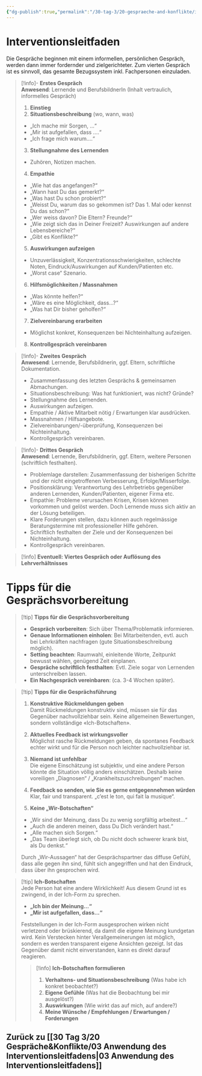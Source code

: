 ```yaml
---
{"dg-publish":true,"permalink":"/30-tag-3/20-gespraeche-and-konflikte/interventionsleitfaden/","noteIcon":""}
---
```


# Interventionsleitfaden

Die Gespräche beginnen mit einem informellen, persönlichen Gespräch, werden dann immer fordernder und zielgerichteter. Zum vierten Gespräch ist es sinnvoll, das gesamte Bezugssystem inkl. Fachpersonen einzuladen.

> [!info]- **Erstes Gespräch**  
> **Anwesend**: Lernende und BerufsbildnerIn (Inhalt vertraulich, informelles Gespräch)
>
>1. **Einstieg**
>2. **Situationsbeschreibung** (wo, wann, was)
>    
>- „Ich mache mir Sorgen, ...“
>- „Mir ist aufgefallen, dass ....“
>- „Ich frage mich warum....“
>3. **Stellungnahme des Lernenden**  
>- Zuhören, Notizen machen.
>4. **Empathie**
>    
>- „Wie hat das angefangen?“
>- „Wann hast Du das gemerkt?“
>- „Was hast Du schon probiert?“
>- „Weisst Du, warum das so gekommen ist? Das 1. Mal oder kennst Du das schon?“
>- „Wer weiss davon? Die Eltern? Freunde?“
>- „Wie zeigt sich das in Deiner Freizeit? Auswirkungen auf andere Lebensbereiche?“
>- „Gibt es Konflikte?“
>5. **Auswirkungen aufzeigen**
>
>- Unzuverlässigkeit, Konzentrationsschwierigkeiten, schlechte Noten, Eindruck/Auswirkungen auf Kunden/Patienten etc.
>- „Worst case“ Szenario.
>6. **Hilfsmöglichkeiten / Massnahmen**
>    
>- „Was könnte helfen?“
>- „Wäre es eine Möglichkeit, dass...?“
>- „Was hat Dir bisher geholfen?“
>7. **Zielvereinbarung erarbeiten**
>    
>- Möglichst konkret, Konsequenzen bei Nichteinhaltung aufzeigen.
>8. **Kontrollgespräch vereinbaren**
>    

> [!info]- **Zweites Gespräch**  
> **Anwesend**: Lernende, Berufsbildnerin, ggf. Eltern, schriftliche Dokumentation.
>- Zusammenfassung des letzten Gesprächs & gemeinsamen Abmachungen.
>- Situationsbeschreibung: Was hat funktioniert, was nicht? Gründe?
>- Stellungnahme des Lernenden.
>- Auswirkungen aufzeigen.
>- Empathie / Aktive Mitarbeit nötig / Erwartungen klar ausdrücken.
>- Massnahmen / Hilfsangebote.
>- Zielvereinbarungen/-überprüfung, Konsequenzen bei Nichteinhaltung.
>- Kontrollgespräch vereinbaren.

> [!info]- **Drittes Gespräch**  
> **Anwesend**: Lernende, Berufsbildnerin, ggf. Eltern, weitere Personen (schriftlich festhalten).
>- Problemlage darstellen: Zusammenfassung der bisherigen Schritte und der nicht eingetroffenen Verbesserung, Erfolge/Misserfolge.
>- Positionsklärung: Verantwortung des Lehrbetriebs gegenüber anderen Lernenden, Kunden/Patienten, eigener Firma etc.
>- Empathie: Probleme verursachen Krisen, Krisen können vorkommen und gelöst werden. Doch Lernende muss sich aktiv an der Lösung beteiligen.
>- Klare Forderungen stellen, dazu können auch regelmässige Beratungstermine mit professioneller Hilfe gehören.
>- Schriftlich festhalten der Ziele und der Konsequenzen bei Nichteinhaltung.
>- Kontrollgespräch vereinbaren.

> [!info] **Eventuell: Viertes Gespräch oder Auflösung des Lehrverhältnisses**

# Tipps für die Gesprächsvorbereitung

> [!tip] **Tipps für die Gesprächsvorbereitung**
>
>- **Gespräch vorbereiten**: Sich über Thema/Problematik informieren.
>- **Genaue Informationen einholen**: Bei Mitarbeitenden, evtl. auch bei Lehrkräften nachfragen (gute Situationsbeschreibung möglich).
>- **Setting beachten**: Raumwahl, einleitende Worte, Zeitpunkt bewusst wählen, genügend Zeit einplanen.
>- **Gespräche schriftlich festhalten**: Evtl. Ziele sogar von Lernenden unterschreiben lassen.
>- **Ein Nachgespräch vereinbaren**: (ca. 3-4 Wochen später).

> [!tip] **Tipps für die Gesprächsführung**  
>
>1. **Konstruktive Rückmeldungen geben**  
>Damit Rückmeldungen konstruktiv sind, müssen sie für das Gegenüber nachvollziehbar sein. Keine allgemeinen Bewertungen, sondern vollständige «Ich-Botschaften».
  >  
>2. **Aktuelles Feedback ist wirkungsvoller**  
>Möglichst rasche Rückmeldungen geben, da spontanes Feedback echter wirkt und für die Person noch leichter nachvollziehbar ist.
>3. **Niemand ist unfehlbar**  
 >Die eigene Einschätzung ist subjektiv, und eine andere Person könnte die Situation völlig anders einschätzen. Deshalb keine voreiligen „Diagnosen“ / „Krankheitszuschreibungen“ machen.
 >4. **Feedback so senden, wie Sie es gerne entgegennehmen würden**  
>Klar, fair und transparent. „c’est le ton, qui fait la musique“.
>5. **Keine „Wir-Botschaften“**
>- „Wir sind der Meinung, dass Du zu wenig sorgfältig arbeitest...“
>- „Auch die anderen meinen, dass Du Dich verändert hast.“
>- „Alle machen sich Sorgen.“
>- „Das Team überlegt sich, ob Du nicht doch schwerer krank bist, als Du denkst.“
>
>Durch „Wir-Aussagen“ hat der Gesprächspartner das diffuse Gefühl, dass alle gegen ihn sind, fühlt sich angegriffen und hat den Eindruck, dass über ihn gesprochen wird.

> [!tip] **Ich-Botschaften**  
> Jede Person hat eine andere Wirklichkeit! Aus diesem Grund ist es zwingend, in der Ich-Form zu sprechen.
>
>- **„Ich bin der Meinung...“**
>- **„Mir ist aufgefallen, dass...“**
>
>Feststellungen in der Ich-Form ausgesprochen wirken nicht verletzend oder brüskierend, da damit die eigene Meinung kundgetan wird. Kein Verstecken hinter Verallgemeinerungen ist möglich, sondern es werden transparent eigene Ansichten gezeigt. Ist das Gegenüber damit nicht einverstanden, kann es direkt darauf reagieren.
>
>> [!info] **Ich-Botschaften formulieren**
>>
>>1. **Verhaltens- und Situationsbeschreibung** (Was habe ich konkret beobachtet?)
>>2. **Eigene Gefühle** (Was hat die Beobachtung bei mir ausgelöst?)
>>3. **Auswirkungen** (Wie wirkt das auf mich, auf andere?)
>>4. **Meine Wünsche / Empfehlungen / Erwartungen / Forderungen**

## Zurück zu [[30 Tag 3/20 Gespräche&Konflikte/03 Anwendung des Interventionsleitfadens\|03 Anwendung des Interventionsleitfadens]]
